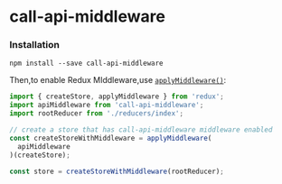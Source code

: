 # call-api-middleware

### Installation
```
npm install --save call-api-middleware
```
 Then,to enable Redux MIddleware,use [`applyMiddleware()`](http://rackt.github.io/redux/docs/api/applyMiddleware.html):

```js
import { createStore, applyMiddleware } from 'redux';
import apiMiddleware from 'call-api-middleware';
import rootReducer from './reducers/index';

// create a store that has call-api-middleware middleware enabled
const createStoreWithMiddleware = applyMiddleware(
  apiMiddleware
)(createStore);

const store = createStoreWithMiddleware(rootReducer);
```
